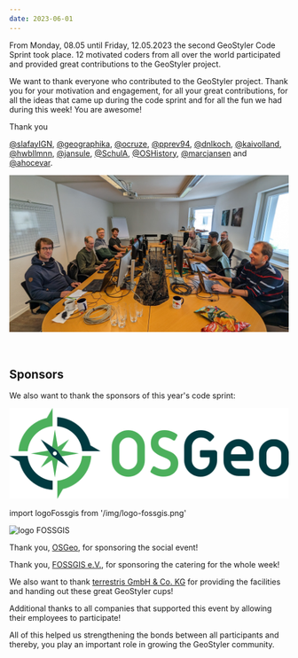 ```yaml
---
date: 2023-06-01
---
```


From Monday, 08.05 until Friday, 12.05.2023 the second GeoStyler Code Sprint took place. 12 motivated coders from all over the world participated and provided great contributions to the GeoStyler project.

We want to thank everyone who contributed to the GeoStyler project. Thank you for your motivation and engagement, for all your great contributions, for all the ideas that came up during the code sprint and for all the fun we had during this week! You are awesome!

Thank you 

[@slafayIGN](https://github.com/slafayIGN),
[@geographika](https://github.com/geographika),
[@ocruze](https://github.com/ocruze),
[@pprev94](https://github.com/pprev94),
[@dnlkoch](https://github.com/dnlkoch),
[@kaivolland](https://github.com/kaivolland),
[@hwbllmnn](https://github.com/hwbllmnn),
[@jansule](https://github.com/jansule),
[@SchulA](https://github.com/SchulA),
[@OSHistory](https://github.com/OSHistory),
[@marcjansen](https://github.com/marcjansen)
and [@ahocevar](https://github.com/ahocevar).

![Code Sprint Members](./geostyler-codesprint-2023-members.jpg)

<br />

## Sponsors

We also want to thank the sponsors of this year's code sprint:

![logo OSGeo](/img/logo-osgeo.svg)

<!-- FOSSGIS logo is imported differently to enable specifying the height -->
<!-- OSGeo logo in SVG cannot be imported like FOSSGIS logo, it uses the "normal" markdown image inclusion -->

import logoFossgis from '/img/logo-fossgis.png'

<img src={logoFossgis} alt="logo FOSSGIS" height="84px"/>


Thank you, [OSGeo](https://www.osgeo.org/), for sponsoring the social event!

Thank you, [FOSSGIS e.V.](https://www.fossgis.de/), for sponsoring the catering for the whole week!

We also want to thank [terrestris GmbH & Co. KG](https://www.terrestris.de) for providing the facilities and handing out these great GeoStyler cups!

Additional thanks to all companies that supported this event by allowing their employees to participate!

All of this helped us strengthening the bonds between all participants and thereby, you play an important
role in growing the GeoStyler community.